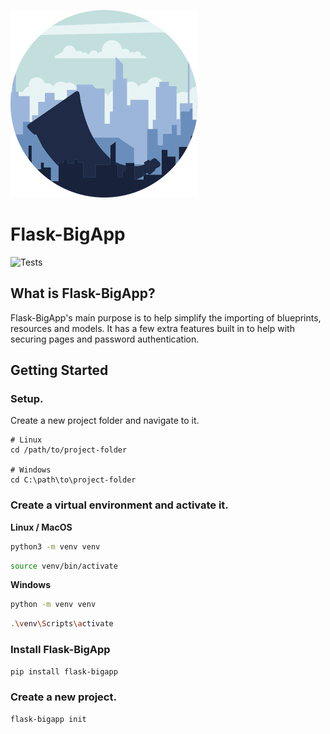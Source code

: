 ![](https://raw.githubusercontent.com/CheeseCake87/Flask-BigApp/master/_assets/Flask-BigApp-v2-Small.png)

# Flask-BigApp

![Tests](https://github.com/CheeseCake87/Flask-BigApp/actions/workflows/tests.yml/badge.svg)

## What is Flask-BigApp?

Flask-BigApp's main purpose is to help simplify the importing of blueprints, resources and models.
It has a few extra features built in to help with securing pages and password authentication.

## Getting Started

### Setup.

Create a new project folder and navigate to it.

```text
# Linux
cd /path/to/project-folder

# Windows
cd C:\path\to\project-folder
```

### Create a virtual environment and activate it.

**Linux / MacOS**

```bash
python3 -m venv venv
```

```bash
source venv/bin/activate
```

**Windows**

```bash
python -m venv venv
```

```bash
.\venv\Scripts\activate
```

### Install Flask-BigApp

```bash
pip install flask-bigapp
```

### Create a new project.

```bash
flask-bigapp init
```
